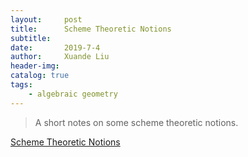 ```yaml
---
layout:     post
title:      Scheme Theoretic Notions
subtitle:   
date:       2019-7-4
author:     Xuande Liu
header-img: 
catalog: true
tags:
    - algebraic geometry
---
```


> A short notes on some scheme theoretic notions.

[Scheme Theoretic Notions](XuandeLiu.github.io/files/STC.pdf)
